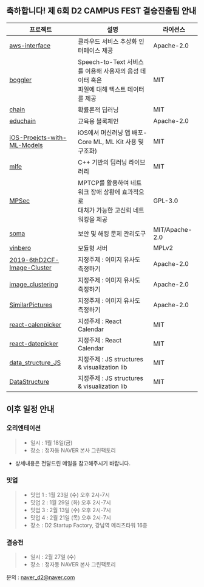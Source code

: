 

## 축하합니다! 제 6회 D2 CAMPUS FEST 결승진출팀 안내

프로젝트|설명|라이선스
-|-|-
[aws-interface](https://github.com/hubaimaster/aws-interface)|클라우드 서비스 추상화 인터페이스 제공|Apache-2.0|
[boggler](https://github.com/rayleighChild/boggler)|Speech-to-Text 서비스를 이용해 사용자의 음성 데이터 혹은<br/> 파일에 대해 텍스트 데이터를 제공|MIT|
[chain](https://github.com/tenkeyless/chain/)|확률론적 딥러닝|MIT
[educhain](https://github.com/twodude/educhain)|교육용 블록체인|Apache-2.0|
[iOS-Proejcts-with-ML-Models](https://github.com/motlabs/iOS-Proejcts-with-ML-Models)|iOS에서 머신러닝 앱 배포-Core ML, ML Kit 사용 및 구조화)|MIT|
[mlfe](https://github.com/shi510/mlfe)|C++ 기반의 딥러닝 라이브러리|MIT|
[MPSec](https://github.com/MPSec)|MPTCP를 활용하여 네트워크 장애 상황에 효과적으로<br/> 대처가 가능한 고신뢰 네트워킹을 제공|GPL-3.0|
[soma](https://github.com/PLUS-POSTECH/soma)|보안 및 해킹 문제 관리도구|MIT/Apache-2.0|
[vinbero](https://github.com/vinbero)|모듈형 서버|MPLv2|
[2019-6thD2CF-Image-Cluster](https://github.com/sunnys-lab/2019-6thD2CF-Image-Cluster)|지정주제 : 이미지 유사도 측정하기|Apache-2.0|
[image_clustering](https://github.com/geonlee0325/image_clustering)|지정주제 : 이미지 유사도 측정하기|Apache-2.0|
[SimilarPictures](https://github.com/jaemin93/SimilarPictures)|지정주제 : 이미지 유사도 측정하기|Apache-2.0|
[react-calenpicker](https://github.com/azxca1731/react-calenpicker)|지정주제 : React Calendar|MIT|
[react-datepicker](https://github.com/y0c/react-datepicker)|지정주제 : React Calendar|MIT|
[data_structure_JS](https://github.com/sangw0804/data_structure_JS)|지정주제 : JS structures & visualization lib|MIT|
[DataStructure](https://github.com/hongjisung/DataStructure)|지정주제 : JS structures & visualization lib|MIT|



## 이후 일정 안내
### 오리엔테이션
>* 일시 : 1월 18일(금)
>* 장소 : 정자동 NAVER 본사 그린팩토리<br/>
* 상세내용은 전달드린 메일을 참고해주시기 바랍니다.

### 밋업
>* 밋업 1 : 1월 23일 (수) 오후 2시-7시
>* 밋업 2 : 1월 29일 (화) 오후 2시-7시
>* 밋업 3 : 2월 13일 (수) 오후 2시-7시
>* 밋업 4 : 2월 21일 (목) 오후 2시-7시<br/>
>* 장소 : D2 Startup Factory, 강남역 메리츠타워 16층


### 결승전
>* 일시 : 2월 27일 (수)
>* 장소 : 정자동 NAVER 본사 그린팩토리

문의 : naver_d2@naver.com
